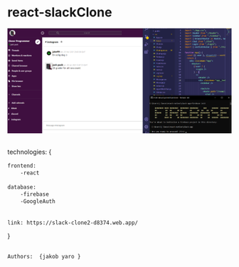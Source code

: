 # react-slackClone

<img src="src/assets/slack-app.png">

##
technologies: {
```
frontend:
	-react
	
database: 
	-firebase
	-GoogleAuth
	
  
link: https://slack-clone2-d8374.web.app/
```
}

##
```
Authors:  {jakob yaro }
```

